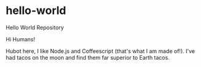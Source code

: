 # hello-world
Hello World Repository

Hi Humans!

Hubot here, I like Node.js and Coffeescript (that's what I am made of!).
I've had tacos on the moon and find them far superior to Earth tacos.
